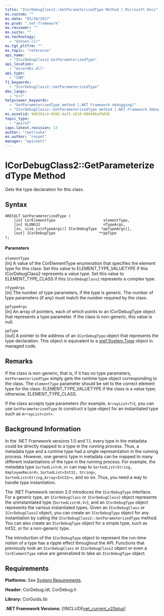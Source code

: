 ```yaml
---
title: "ICorDebugClass2::GetParameterizedType Method | Microsoft Docs"
ms.custom: ""
ms.date: "03/30/2017"
ms.prod: ".net-framework"
ms.reviewer: ""
ms.suite: ""
ms.technology: 
  - "dotnet-clr"
ms.tgt_pltfrm: ""
ms.topic: "reference"
api_name: 
  - "ICorDebugClass2.GetParameterizedType"
api_location: 
  - "mscordbi.dll"
api_type: 
  - "COM"
f1_keywords: 
  - "ICorDebugClass2::GetParameterizedType"
dev_langs: 
  - "C++"
helpviewer_keywords: 
  - "GetParameterizedType method [.NET Framework debugging]"
  - "ICorDebugClass2::GetParameterizedType method [.NET Framework debugging]"
ms.assetid: 94b591c4-9302-4af2-a510-089496afb036
topic_type: 
  - "apiref"
caps.latest.revision: 13
author: "rpetrusha"
ms.author: "ronpet"
manager: "wpickett"
---
```

# ICorDebugClass2::GetParameterizedType Method
Gets the type declaration for this class.  
  
## Syntax  
  
```  
HRESULT GetParameterizedType (  
    [in] CorElementType                      elementType,  
    [in] ULONG32                             nTypeArgs,  
    [in, size_is(nTypeArgs)] ICorDebugType  *ppTypeArgs[],  
    [out] ICorDebugType                    **ppType  
);  
```  
  
#### Parameters  
 `elementType`  
 [in] A value of the CorElementType enumeration that specifies the element type for this class: Set this value to ELEMENT_TYPE_VALUETYPE if this ICorDebugClass2 represents a value type. Set this value to ELEMENT_TYPE_CLASS if this `ICorDebugClass2` represents a complex type.  
  
 `nTypeArgs`  
 [in] The number of type parameters, if the type is generic. The number of type parameters (if any) must match the number required by the class.  
  
 `ppTypeArgs`  
 [in] An array of pointers, each of which points to an ICorDebugType object that represents a type parameter. If the class is non-generic, this value is null.  
  
 `ppType`  
 [out] A pointer to the address of an `ICorDebugType` object that represents the type declaration. This object is equivalent to a <xref:System.Type> object in managed code.  
  
## Remarks  
 If the class is non-generic, that is, if it has no type parameters, `GetParameterizedType` simply gets the runtime type object corresponding to the class. The `elementType` parameter should be set to the correct element type for the class: ELEMENT_TYPE_VALUETYPE if the class is a value type; otherwise, ELEMENT_TYPE_CLASS.  
  
 If the class accepts type parameters (for example, `ArrayList<T>`), you can use `GetParameterizedType` to construct a type object for an instantiated type such as `ArrayList<int>`.  
  
## Background Information  
 In the .NET Framework versions 1.0 and 1.1, every type in the metadata could be directly mapped to a type in the running process. Thus, a metadata type and a runtime type had a single representation in the running process. However, one generic type in metadata can be mapped to many different instantiations of the type in the running process. For example, the metadata type `SortedList<K,V>` can map to `SortedList<String, EmployeeRecord>`, `SortedList<Int32, String>`, `SortedList<String,Array<Int32>>`, and so on. Thus, you need a way to handle type instantiation.  
  
 The .NET Framework version 2.0 introduces the `ICorDebugType` interface. For a generic type, an `ICorDebugClass` or `ICorDebugClass2` object represents the uninstantiated type (`SortedList<K,V>`), and an `ICorDebugType` object represents the various instantiated types. Given an `ICorDebugClass` or `ICorDebugClass2` object, you can create an `ICorDebugType` object for any instantiation by calling the `ICorDebugClass2::GetParameterizedType` method. You can also create an `ICorDebugType` object for a simple type, such as Int32, or for a non-generic type.  
  
 The introduction of the `ICorDebugType` object to represent the run-time notion of a type has a ripple effect throughout the API. Functions that previously took an `ICorDebugClass` or `ICorDebugClass2` object or even a `CorElementType` value are generalized to take an `ICorDebugType` object.  
  
## Requirements  
 **Platforms:** See [System Requirements](../../../../docs/framework/get-started/system-requirements.md).  
  
 **Header:** CorDebug.idl, CorDebug.h  
  
 **Library:** CorGuids.lib  
  
 **.NET Framework Versions:** [!INCLUDE[net_current_v20plus](../../../../includes/net-current-v20plus-md.md)]